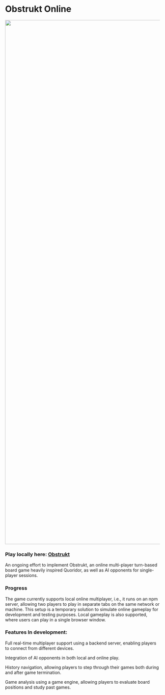 # Obstrukt Online

<p align="center">
    <img width="3198" height="1710" alt="image" src="https://github.com/user-attachments/assets/00514b35-75fe-4a92-9fa2-6dc91bca4efe" />
</p>

### Play locally here: [Obstrukt](https://obstrukt.vercel.app/)

An ongoing effort to implement Obstrukt, an online multi-player turn-based board game heavily inspired Quoridor, as well as AI opponents for single-player sessions.

### Progress

The game currently supports local online multiplayer, i.e., it runs on an npm server, allowing two players to play in separate tabs on the same network or machine. This setup is a temporary solution to simulate online gameplay for development and testing purposes. Local gameplay is also supported, where users can play in a single browser window.


### Features In development: 
Full real-time multiplayer support using a backend server, enabling players to connect from different devices.

Integration of AI opponents in both local and online play.

History navigation, allowing players to step through their games both during and after game termination.

Game analysis using a game engine, allowing players to evaluate board positions and study past games. 
